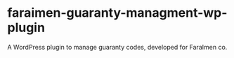 # faraimen-guaranty-managment-wp-plugin
A WordPress plugin to manage guaranty codes, developed for FaraImen co.

